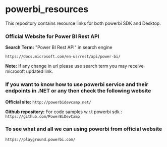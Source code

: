 # powerbi_resources
This repository contains resource links for both powerbi SDK and Desktop.

### Official Website for Power BI Rest API
**Search Term:** "Power BI Rest API" in search engine

```https://docs.microsoft.com/en-us/rest/api/power-bi/```

**Note:** If any change in url please use search term you may receive microsoft updated link.

### If you want to know how to use powerbi service and their endpoints in .NET or any then check the following website

**Official site:** ```http://powerbidevcamp.net/```

**Github repository:** For code samples w.r.t powerbi sdk : ```https://github.com/PowerBiDevCamp```

### To see what and all we can using powerbi from official website
```https://playground.powerbi.com/```




